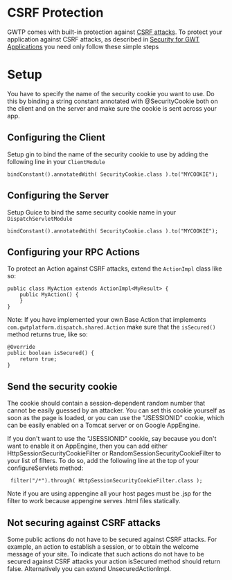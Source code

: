 # CSRF Protection
GWTP comes with built-in protection against [CSRF attacks](http://goo.gl/TJFBw). To protect your application against CSRF attacks, as described in [Security for GWT Applications](http://www.gwtproject.org/articles/security_for_gwt_applications.html) you need only follow these simple steps

# Setup
You have to specify the name of the security cookie you want to use. Do this by binding a string constant annotated with @SecurityCookie both on the client and on the server and make sure the cookie is sent across your app.

## Configuring the Client
Setup gin to bind the name of the security cookie to use by adding the following line in your `ClientModule`

```
bindConstant().annotatedWith( SecurityCookie.class ).to("MYCOOKIE");
```

## Configuring the Server
Setup Guice to bind the same security cookie name in your `DispatchServletModule`

```
bindConstant().annotatedWith( SecurityCookie.class ).to("MYCOOKIE");
```
## Configuring your RPC Actions
To protect an Action against CSRF attacks, extend the `ActionImpl` class like so:

```
public class MyAction extends ActionImpl<MyResult> {
    public MyAction() {
    }
}
```

Note: If you have implemented your own Base Action that implements `com.gwtplatform.dispatch.shared.Action` make sure that the `isSecured()` method returns true, like so:

```
@Override
public boolean isSecured() {
    return true;
}
```
## Send the security cookie
The cookie should contain a session-dependent random number that cannot be easily guessed by an attacker. You can set this cookie yourself as soon as the page is loaded, or you can use the "JSESSIONID" cookie, which can be easily enabled on a Tomcat server or on Google AppEngine.

If you don't want to use the "JSESSIONID" cookie, say because you don't want to enable it on AppEngine, then you can add either HttpSessionSecurityCookieFilter or RandomSessionSecurityCookieFilter to your list of filters. To do so, add the following line at the top of your configureServlets method:

```
 filter("/*").through( HttpSessionSecurityCookieFilter.class );
```

Note if you are using appengine all your host pages must be .jsp for the filter to work because appengine serves .html files statically.

## Not securing against CSRF attacks
Some public actions do not have to be secured against CSRF attacks. For example, an action to establish a session, or to obtain the welcome message of your site. To indicate that such actions do not have to be secured against CSRF attacks your action isSecured method should return false. Alternatively you can extend UnsecuredActionImpl.
